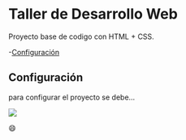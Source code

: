 # Taller de Desarrollo Web

Proyecto base de codigo con HTML + CSS.

-[Configuración](#configuración)

## Configuración 
para configurar el proyecto se debe...

![](imagen)

:smile: